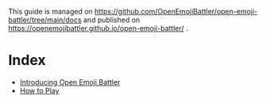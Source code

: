 This guide is managed on https://github.com/OpenEmojiBattler/open-emoji-battler/tree/main/docs and published on https://openemojibattler.github.io/open-emoji-battler/ .

# Index

- [Introducing Open Emoji Battler](introduction.md)
- [How to Play](how-to-play.md)
